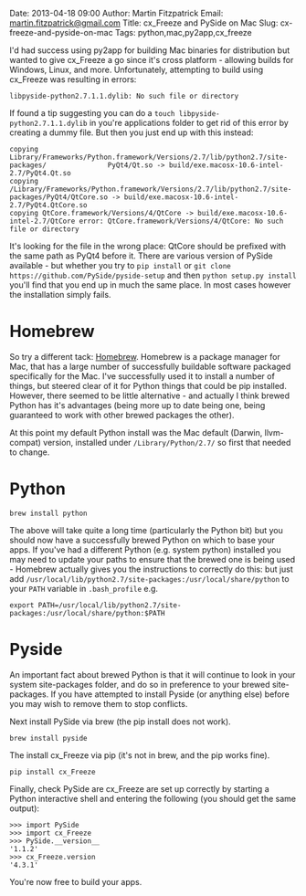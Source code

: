 Date: 2013-04-18 09:00
Author: Martin Fitzpatrick
Email: martin.fitzpatrick@gmail.com
Title: cx_Freeze and PySide on Mac
Slug: cx-freeze-and-pyside-on-mac
Tags: python,mac,py2app,cx_freeze

I'd had success using py2app for building Mac binaries for distribution but wanted to give cx_Freeze a go since it's cross platform - allowing builds for Windows, Linux, and more. Unfortunately, attempting to build using cx_Freeze was resulting in errors:

    libpyside-python2.7.1.1.dylib: No such file or directory
    
If found a tip suggesting you can do a `touch libpyside-python2.7.1.1.dylib` in you're applications folder to get rid of this error by creating a dummy file. But then you just end up with this instead:

    copying Library/Frameworks/Python.framework/Versions/2.7/lib/python2.7/site-packages/               PyQt4/Qt.so -> build/exe.macosx-10.6-intel-2.7/PyQt4.Qt.so
    copying /Library/Frameworks/Python.framework/Versions/2.7/lib/python2.7/site-packages/PyQt4/QtCore.so -> build/exe.macosx-10.6-intel-2.7/PyQt4.QtCore.so
    copying QtCore.framework/Versions/4/QtCore -> build/exe.macosx-10.6-intel-2.7/QtCore error: QtCore.framework/Versions/4/QtCore: No such file or directory
    
It's looking for the file in the wrong place: QtCore should be prefixed with the same path as PyQt4 before it. There are various version of PySide available - but whether you try to `pip install` or `git clone https://github.com/PySide/pyside-setup` and then `python setup.py install` you'll find that you end up in much the same place. In most cases however the installation simply fails.

# Homebrew

So try a different tack: [Homebrew][homebrew]. Homebrew is a package manager for Mac, that has a large number of successfully buildable software packaged specifically for the Mac. I've successfully used it to install a number of things, but steered clear of it for Python things that could be pip installed. However, there seemed to be little alternative - and actually I think brewed Python has it's advantages (being more up to date being one, being guaranteed to work with other brewed packages the other).

At this point my default Python install was the Mac default (Darwin, llvm-compat) version, installed under `/Library/Python/2.7/` so first that needed to change.

# Python

    brew install python

The above will take quite a long time (particularly the Python bit) but you should now have a successfully brewed Python on which to base your apps. If you've had a different Python (e.g. system python) installed you may need to update your paths to ensure that the brewed one is being used - Homebrew actually gives you the instructions to correctly do this: but just add `/usr/local/lib/python2.7/site-packages:/usr/local/share/python` to your `PATH` variable in `.bash_profile` e.g.

    export PATH=/usr/local/lib/python2.7/site-packages:/usr/local/share/python:$PATH

# Pyside

An important fact about brewed Python is that it will continue to look in your system site-packages folder, and do so in preference to your brewed site-packages. If you have attempted to install Pyside (or anything else) before you may wish to remove them to stop conflicts.

Next install PySide via brew (the pip install does not work).

    brew install pyside

The install cx_Freeze via pip (it's not in brew, and the pip works fine).

    pip install cx_Freeze

Finally, check PySide are cx_Freeze are set up correctly by starting a Python interactive shell and entering the following (you should get the same output):

    >>> import PySide
    >>> import cx_Freeze
    >>> PySide.__version__
    '1.1.2'
    >>> cx_Freeze.version
    '4.3.1'
   
You're now free to build your apps.


[homebrew]: http://mxcl.github.io/homebrew/

